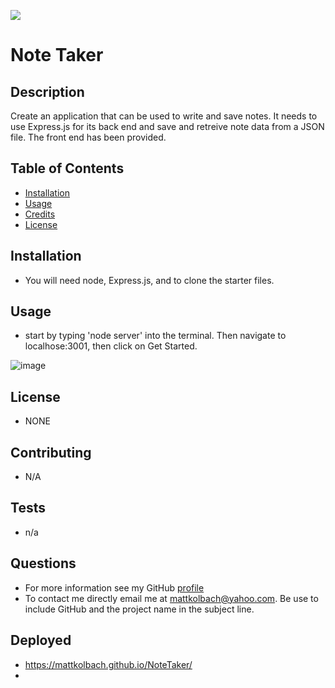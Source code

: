 ![](https://img.shields.io:/badge/License-NONE-blue)

# Note Taker

## Description

Create an application that can be used to write and save notes. It needs to use Express.js for its back end and save and retreive note data from a JSON file. The front end has been provided.

## Table of Contents
- [Installation](#installation)
- [Usage](#usage)
- [Credits](#credits)
- [License](#license)

## Installation
- You will need node, Express.js, and to clone the starter files.

## Usage
- start by typing 'node server' into the terminal. Then navigate to localhose:3001, then click on Get Started.

![image](https://user-images.githubusercontent.com/94270439/154816814-1fcb15d6-c537-40da-b346-346e54be9faa.png)


## License
- NONE

## Contributing
- N/A

## Tests
- n/a

## Questions
- For more information see my GitHub [profile](https://github.com/MattKolbach)
- To contact me directly email me at <mattkolbach@yahoo.com>. Be use to include GitHub and the project name in the subject line.

## Deployed
- https://mattkolbach.github.io/NoteTaker/
- 
